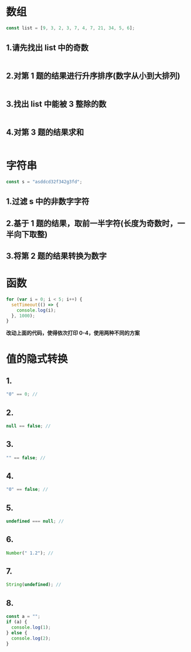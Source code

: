 # 数组

```js
const list = [9, 3, 2, 3, 7, 4, 7, 21, 34, 5, 6];
```

## 1.请先找出 list 中的奇数

```js

```

## 2.对第 1 题的结果进行升序排序(数字从小到大排列)

```js

```

## 3.找出 list 中能被 3 整除的数

```js

```

## 4.对第 3 题的结果求和

```js

```

# 字符串

```js
const s = "asddcd32f342g3fd";
```

## 1.过滤 s 中的非数字字符

## 2.基于 1 题的结果，取前一半字符(长度为奇数时，一半向下取整)

## 3.将第 2 题的结果转换为数字

# 函数

```js
for (var i = 0; i < 5; i++) {
  setTimeout(() => {
    console.log(i);
  }, 1000);
}
```

**改动上面的代码，使得依次打印 0-4，使用两种不同的方案**

# 值的隐式转换

## 1.

```javascript
"0" == 0; //
```

## 2.

```javascript
null == false; //
```

## 3.

```javascript
"" == false; //
```

## 4.

```javascript
"0" == false; //
```

## 5.

```javascript
undefined === null; //
```

## 6.

```javascript
Number(" 1.2"); //
```

## 7.

```javascript
String(undefined); //
```

## 8.

```javascript
const a = "";
if (a) {
  console.log(1);
} else {
  console.log(2);
}
```
